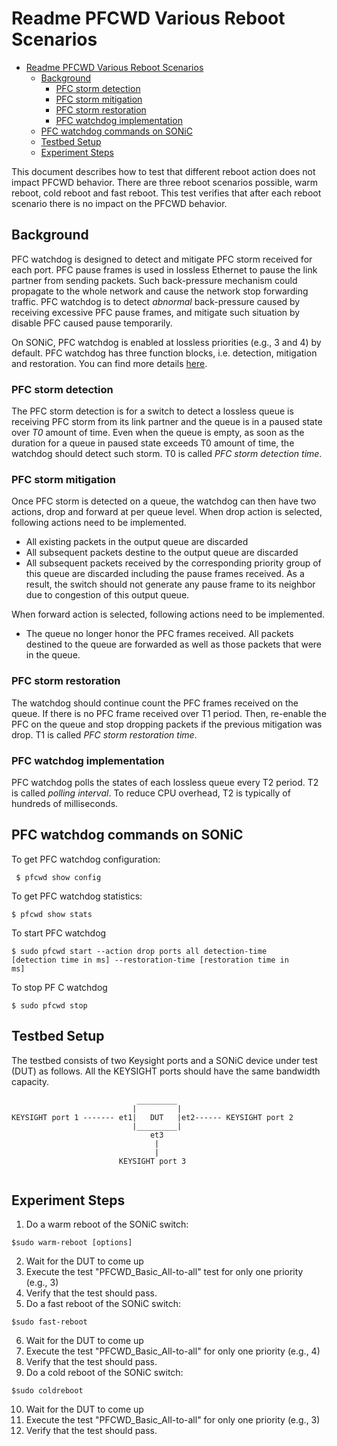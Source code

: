 # Readme PFCWD Various Reboot Scenarios
- [Readme PFCWD Various Reboot Scenarios](#readme-pfcwd-various-reboot-scenarios)
  - [Background](#background)
    - [PFC storm detection](#pfc-storm-detection)
    - [PFC storm mitigation](#pfc-storm-mitigation)
    - [PFC storm restoration](#pfc-storm-restoration)
    - [PFC watchdog implementation](#pfc-watchdog-implementation)
  - [PFC watchdog commands on SONiC](#pfc-watchdog-commands-on-sonic)
  - [Testbed Setup](#testbed-setup)
  - [Experiment Steps](#experiment-steps)
  
This document describes how to test that different reboot action does not impact PFCWD behavior. There are three reboot scenarios possible, warm reboot, cold reboot and fast reboot. This test verifies that after each reboot scenario there is no impact on the PFCWD behavior.

## Background

PFC watchdog is designed to detect and mitigate PFC storm received for each port. PFC pause frames is used in lossless Ethernet to pause the link partner from sending packets. Such back-pressure mechanism could propagate to the whole network and cause the network stop forwarding traffic. PFC watchdog is to detect _abnormal_ back-pressure caused by receiving excessive PFC pause frames, and mitigate such situation by disable PFC caused pause temporarily.

On SONiC, PFC watchdog is enabled at lossless priorities (e.g., 3 and 4) by default. PFC watchdog has three function blocks, i.e. detection, mitigation and restoration. You can find more details [here](https://github.com/Azure/SONiC/wiki/PFC-Watchdog).

### PFC storm detection

The PFC storm detection is for a switch to detect a lossless queue is receiving PFC storm from its link partner and the queue is in a paused state over _T0_ amount of time. Even when the queue is empty, as soon as the duration for a queue in paused state exceeds T0 amount of time, the watchdog should detect such storm. T0 is called _PFC storm detection time_.

### PFC storm mitigation

Once PFC storm is detected on a queue, the watchdog can then have two actions, drop and forward at per queue level. When drop action is selected, following actions need to be implemented.

* All existing packets in the output queue are discarded
* All subsequent packets destine to the output queue are discarded
* All subsequent packets received by the corresponding priority group of this queue are discarded including the pause frames received. As a result, the switch should not generate any pause frame to its neighbor due to congestion of this output queue.

When forward action is selected, following actions need to be implemented.

* The queue no longer honor the PFC frames received. All packets destined to the queue are forwarded as well as those packets that were in the queue.

### PFC storm restoration

The watchdog should continue count the PFC frames received on the queue. If there is no PFC frame received over T1 period. Then, re-enable the PFC on the queue and stop dropping packets if the previous mitigation was drop. T1 is called _PFC storm restoration time_.

### PFC watchdog implementation

PFC watchdog polls the states of each lossless queue every T2 period. T2 is called _polling interval_. To reduce CPU overhead, T2 is typically of hundreds of milliseconds.

## PFC watchdog commands on SONiC

To get PFC watchdog configuration:

<code> $ pfcwd show config</code>

To get PFC watchdog statistics:

<code>$ pfcwd show stats</code>

To start PFC watchdog

<code>$ sudo pfcwd start --action drop ports all detection-time [detection time in ms] --restoration-time [restoration time in ms]</code>

To stop PF C watchdog

<code>$ sudo pfcwd stop</code>

## Testbed Setup

The testbed consists of two Keysight ports and a SONiC device under test (DUT) as follows. All the KEYSIGHT ports should have the same bandwidth capacity.


``` 
                            _________
                           |         |
KEYSIGHT port 1 ------- et1|   DUT   |et2------ KEYSIGHT port 2
                           |_________|
                               et3
                                |
                                |
                        KEYSIGHT port 3
                        
```
## Experiment Steps

1. Do a warm reboot of the SONiC switch:

<code>$sudo warm-reboot [options] </code>

2. Wait for the DUT to come up
3. Execute the test &quot;PFCWD\_Basic\_All-to-all&quot; test for only one priority (e.g., 3)
4. Verify that the test should pass.
5. Do a fast reboot of the SONiC switch:

<code>$sudo fast-reboot</code>

6. Wait for the DUT to come up
7. Execute the test &quot;PFCWD\_Basic\_All-to-all&quot; for only one priority (e.g., 4)
8. Verify that the test should pass.
9.  Do a cold reboot of the SONiC switch:

<code>$sudo coldreboot</code>

10. Wait for the DUT to come up
11. Execute the test &quot;PFCWD\_Basic\_All-to-all&quot; for only one priority (e.g., 3)
12. Verify that the test should pass.